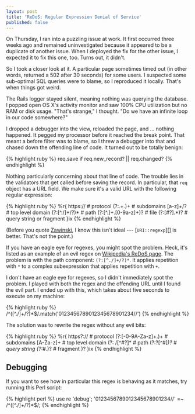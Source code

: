 ```yaml
---
layout: post
title: 'ReDoS: Regular Expression Denial of Service'
published: false
---
```


On Thursday, I ran into a puzzling issue at work. It first occurred
three weeks ago and remained uninvestigated because it appeared to
be a duplicate of another issue. When I deployed the fix for the
other issue, I expected it to fix this one, too. Turns out, it
didn't.

So I took a closer look at it. A particular page sometimes timed
out (in other words, returned a 502 after 30 seconds) for some
users. I suspected some sub-optimal SQL queries were to blame, so
I reproduced it locally. That's when things got weird.

The Rails logger stayed silent, meaning nothing was querying the
database. I popped open OS X's activity monitor and saw 100% CPU
utilization but no RAM or disk usage. "That's strange," I thought.
"Do we have an infinite loop in our code somewhere?"

I dropped a debugger into the view, reloaded the page, and ...
nothing happened. It pegged my processor before it reached the break
point. That meant a before filter was to blame, so I threw a debugger
into that and chased down the offending line of code. It turned out
to be totally benign:

{% highlight ruby %}
req.save if req.new_record? || req.changed?
{% endhighlight %}

Nothing particularly concerning about that line of code. The trouble
lies in the validators that get called before saving the record.
In particular, that `req` object has a URL field. We make sure it's
a valid URL with the following regular expression:

{% highlight ruby %}
%r{
  https://              # protocol
  (?:.+\.)+             # subdomains
  [a-z]+/?              # top level domain
  (?:[^./]+/?)*         # path
  (?:[^.]+\.[0-9a-z]+)? # file
  (?:[#?].*)?           # query string or fragment
}ix
{% endhighlight %}

(Before you quote [Zawinski][], I know this isn't ideal ---
[`URI::regexp`][] is better. That's not the point.)

If you have an eagle eye for regexes, you might spot the problem.
Heck, it's listed as an example of an evil regex on [Wikipedia's
ReDoS page][]. The problem is with the path component: `(?:[^./]+/?)*`.
It applies repetition with `*` to a complex subexpression that
applies repetition with `+`.

I don't have an eagle eye for regexes, so I didn't immediately spot
the problem. I played with both the regex and the offending URL
until I found the evil part. I ended up with this, which takes about
five seconds to execute on my machine:

{% highlight ruby %}
/^([^.\/]+\/?)*$/.match('0123456789012345678901234//')
{% endhighlight %}

The solution was to rewrite the regex without any evil bits:

{% highlight ruby %}
%r{
  https?://             # protocol
  (?:[-0-9A-Za-z]+\.)+  # subdomains
  [A-Za-z]+             # top level domain
  (?:
    /[^#?]*             # path
    (?:\?[^#]*)?        # query string
    (?:#.*)?            # fragment
  )?
}ix
{% endhighlight %}

## Debugging

If you want to see how in particular this regex is behaving as it
matches, try running this Perl script:

{% highlight perl %}
use re 'debug';
'0123456789012345678901234//' =~ /^([^.\/]+\/?)*$/;
{% endhighlight %}

[zawinski]: http://en.wikiquote.org/wiki/Jamie_Zawinski
[uri::regexp]: http://www.ruby-doc.org/stdlib-1.9.3/libdoc/uri/rdoc/URI.html#method-c-regexp
[wikipedia's redos page]: http://en.wikipedia.org/wiki/ReDoS
